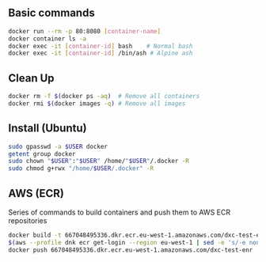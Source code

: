 ## Basic commands

```bash
docker run --rm -p 80:8080 [container-name]
docker container ls -a
docker exec -it [container-id] bash    # Normal bash
docker exec -it [container-id] /bin/ash # Alpine ash
```

## Clean Up

```bash
docker rm -f $(docker ps -aq)  # Remove all containers
docker rmi $(docker images -q) # Remove all images
```

## Install (Ubuntu)

```bash
sudo gpasswd -a $USER docker
getent group docker
sudo chown "$USER":"$USER" /home/"$USER"/.docker -R
sudo chmod g+rwx "/home/$USER/.docker" -R
```

## AWS (ECR)

Series of commands to build containers and push them to AWS ECR repositories

```bash
docker build -t 667048495336.dkr.ecr.eu-west-1.amazonaws.com/dxc-test-enr .
$(aws --profile dnk ecr get-login --region eu-west-1 | sed -e 's/-e none//')
docker push 667048495336.dkr.ecr.eu-west-1.amazonaws.com/dxc-test-enr
```
